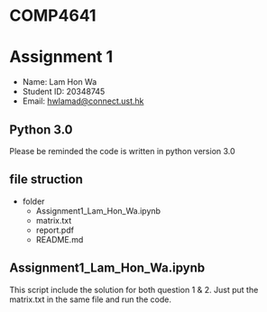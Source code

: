 # COMP4641
# Assignment 1

* Name: Lam Hon Wa
* Student ID: 20348745
* Email: hwlamad@connect.ust.hk

## Python 3.0
Please be reminded the code is written in python version 3.0

## file struction

* folder
	- Assignment1_Lam_Hon_Wa.ipynb
	- matrix.txt
	- report.pdf
	- README.md



## Assignment1_Lam_Hon_Wa.ipynb
This script include the solution for both question 1 & 2. Just put the matrix.txt in the same file and run the code.



